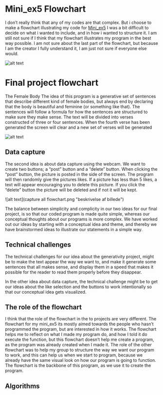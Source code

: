# Mini_ex5 Flowchart

I don’t really think that any of my codes are that complex. But i choose to make a flowchart illustrating my code for [Mini_ex5](https://github.com/Cathrinebp/mini_exes/tree/master/mini_ex5)
I was a bit difficult to decide on what i wanted to include, and in how i wanted to structure it. I am still not sure if I think that my flowchart illustrates my program in the best way possible. I am not sure about the last part of the flowchart, but because I am the creator I fully understand it, I am just not sure if everyone else would. 

![alt text](miniex5.png "beskrivelse af billede")  


# Final project flowchart 

The Female Body
The idea of this program is a generative set of sentences that describe different kind of female bodies, but always end by declaring that the body is beautiful and feminine (or something like that). The sentences will follow a formula for how the sentences are structured to make sure they make sense. The text will be divided into verses constructed of three or four sentences. When the fourth verse has been generated the screen will clear and a new set of verses will be generated

![alt text](elitterature_flowchart.png "beskrivelse af billede")  

## Data capture

The second idea is about data capture using the webcam. We want to create two buttons; a “post” button and a “delete” button. When clicking the “post” button, the picture is posted in the side of the screen. The program will then randomly give the pictures likes. If a picture has less than 5 likes, a text will appear encouraging you to delete this picture. If you click the “delete” button the picture will be deleted and if not it will be kept.

![alt text](capture all flowchart.png "beskrivelse af billede")  

The balance between simplicity and complicity in our two ideas for our final project, is so that our coded program is made quite simple, whereas our conceptual thoughts about our programs is more complex. We have worked out our ideas by starting with a conceptual idea and theme, and thereby we have brainstormed ideas to illustrate our statements in a simple way. 

## Technical challenges 

The technical challenges for our idea about the generativity project, might be to make the text appear the way we want to, and make it generate some sentences that all makes sense, and display them in a speed that makes it possible for the reader to read them properly before they disappear. 

In the other idea about data capture, the technical challenge might be to get our ideas about the like selection and the buttons to work intentionally so that our conceptual idea gets visualized.  

## The role of the flowchart 
I think that the role of the flowchart in the to projects are very different. The flowchart for my mini_ex5 its mostly aimed towards the people who hasn’t programmed the program, but are interested in how it works. The flowchart helps me to reflect on what I made my program do, and how I told it do execute the function, but this flowchart doesn’t help me create a program, as the program was already created when I made it. 
The role of the other flowchart was to help my group to structure the way we want our program to work, and this can help us when we start to program, because we already have the same visual look on how our program is going to function. The flowchart is the backbone of this program, as we use it to create the program. 

## Algorithms 

